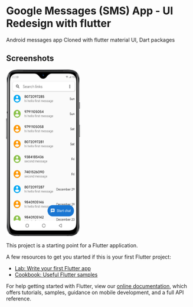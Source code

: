 # Google Messages (SMS) App - UI Redesign with flutter

Android messages app Cloned with flutter material UI, Dart packages

## Screenshots

<img src ="assets/images/1.png" height = "450" width = "200"/>

This project is a starting point for a Flutter application.

A few resources to get you started if this is your first Flutter project:

- [Lab: Write your first Flutter app](https://flutter.dev/docs/get-started/codelab)
- [Cookbook: Useful Flutter samples](https://flutter.dev/docs/cookbook)

For help getting started with Flutter, view our
[online documentation](https://flutter.dev/docs), which offers tutorials,
samples, guidance on mobile development, and a full API reference.
